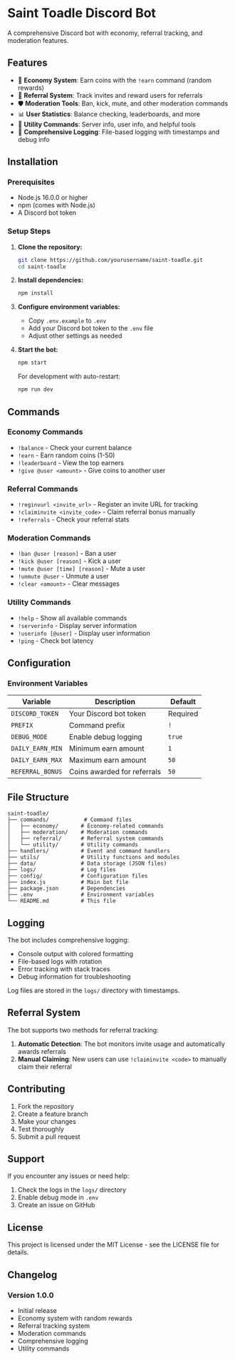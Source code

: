 # Saint Toadle Discord Bot

A comprehensive Discord bot with economy, referral tracking, and moderation features.

## Features

- 🏦 **Economy System**: Earn coins with the `!earn` command (random rewards)
- 🎯 **Referral System**: Track invites and reward users for referrals
- 🛡️ **Moderation Tools**: Ban, kick, mute, and other moderation commands
- 📊 **User Statistics**: Balance checking, leaderboards, and more
- 🔧 **Utility Commands**: Server info, user info, and helpful tools
- 📝 **Comprehensive Logging**: File-based logging with timestamps and debug info

## Installation

### Prerequisites
- Node.js 16.0.0 or higher
- npm (comes with Node.js)
- A Discord bot token

### Setup Steps

1. **Clone the repository:**
   ```bash
   git clone https://github.com/yourusername/saint-toadle.git
   cd saint-toadle
   ```

2. **Install dependencies:**
   ```bash
   npm install
   ```

3. **Configure environment variables:**
   - Copy `.env.example` to `.env`
   - Add your Discord bot token to the `.env` file
   - Adjust other settings as needed

4. **Start the bot:**
   ```bash
   npm start
   ```

   For development with auto-restart:
   ```bash
   npm run dev
   ```

## Commands

### Economy Commands
- `!balance` - Check your current balance
- `!earn` - Earn random coins (1-50)
- `!leaderboard` - View the top earners
- `!give @user <amount>` - Give coins to another user

### Referral Commands
- `!reginvurl <invite_url>` - Register an invite URL for tracking
- `!claiminvite <invite_code>` - Claim referral bonus manually
- `!referrals` - Check your referral stats

### Moderation Commands
- `!ban @user [reason]` - Ban a user
- `!kick @user [reason]` - Kick a user
- `!mute @user [time] [reason]` - Mute a user
- `!unmute @user` - Unmute a user
- `!clear <amount>` - Clear messages

### Utility Commands
- `!help` - Show all available commands
- `!serverinfo` - Display server information
- `!userinfo [@user]` - Display user information
- `!ping` - Check bot latency

## Configuration

### Environment Variables

| Variable | Description | Default |
|----------|-------------|---------|
| `DISCORD_TOKEN` | Your Discord bot token | Required |
| `PREFIX` | Command prefix | `!` |
| `DEBUG_MODE` | Enable debug logging | `true` |
| `DAILY_EARN_MIN` | Minimum earn amount | `1` |
| `DAILY_EARN_MAX` | Maximum earn amount | `50` |
| `REFERRAL_BONUS` | Coins awarded for referrals | `50` |

## File Structure

```
saint-toadle/
├── commands/           # Command files
│   ├── economy/       # Economy-related commands
│   ├── moderation/    # Moderation commands
│   ├── referral/      # Referral system commands
│   └── utility/       # Utility commands
├── handlers/          # Event and command handlers
├── utils/             # Utility functions and modules
├── data/              # Data storage (JSON files)
├── logs/              # Log files
├── config/            # Configuration files
├── index.js           # Main bot file
├── package.json       # Dependencies
├── .env               # Environment variables
└── README.md          # This file
```

## Logging

The bot includes comprehensive logging:
- Console output with colored formatting
- File-based logs with rotation
- Error tracking with stack traces
- Debug information for troubleshooting

Log files are stored in the `logs/` directory with timestamps.

## Referral System

The bot supports two methods for referral tracking:

1. **Automatic Detection**: The bot monitors invite usage and automatically awards referrals
2. **Manual Claiming**: New users can use `!claiminvite <code>` to manually claim their referral

## Contributing

1. Fork the repository
2. Create a feature branch
3. Make your changes
4. Test thoroughly
5. Submit a pull request

## Support

If you encounter any issues or need help:
1. Check the logs in the `logs/` directory
2. Enable debug mode in `.env`
3. Create an issue on GitHub

## License

This project is licensed under the MIT License - see the LICENSE file for details.

## Changelog

### Version 1.0.0
- Initial release
- Economy system with random rewards
- Referral tracking system
- Moderation commands
- Comprehensive logging
- Utility commands